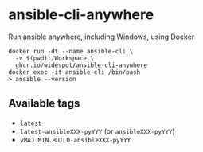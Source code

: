 # ansible-cli-anywhere
Run ansible anywhere, including Windows, using Docker


```shell
docker run -dt --name ansible-cli \
  -v $(pwd):/Workspace \
  ghcr.io/widespot/ansible-cli-anywhere
docker exec -it ansible-cli /bin/bash
> ansible --version
```

## Available tags
* `latest`
* `latest-ansibleXXX-pyYYY` (or `ansibleXXX-pyYYY`)
* `vMAJ.MIN.BUILD-ansibleXXX-pyYYY`
